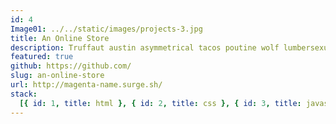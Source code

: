 ```yaml
---
id: 4
Image01: ../../static/images/projects-3.jpg
title: An Online Store
description: Truffaut austin asymmetrical tacos poutine wolf lumbersexual chartreuse selvage gluten-free raclette heirloom iPhone swag
featured: true
github: https://github.com/
slug: an-online-store
url: http://magenta-name.surge.sh/
stack:
  [{ id: 1, title: html }, { id: 2, title: css }, { id: 3, title: javascript }]
---
```

